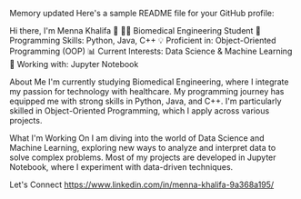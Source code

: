 
Memory updated
Here's a sample README file for your GitHub profile:

Hi there, I'm Menna Khalifa 👋
👨‍🎓 Biomedical Engineering Student
🔧 Programming Skills: Python, Java, C++
💡 Proficient in: Object-Oriented Programming (OOP)
📊 Current Interests: Data Science & Machine Learning
📓 Working with: Jupyter Notebook

About Me
I'm currently studying Biomedical Engineering, where I integrate my passion for technology with healthcare. My programming journey has equipped me with strong skills in Python, Java, and C++. I'm particularly skilled in Object-Oriented Programming, which I apply across various projects.

What I'm Working On
I am diving into the world of Data Science and Machine Learning, exploring new ways to analyze and interpret data to solve complex problems. Most of my projects are developed in Jupyter Notebook, where I experiment with data-driven techniques.

Let's Connect
https://www.linkedin.com/in/menna-khalifa-9a368a195/
